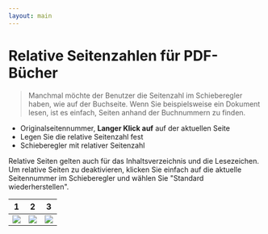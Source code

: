 ```yaml
---
layout: main
---
```


# Relative Seitenzahlen für PDF-Bücher

> Manchmal möchte der Benutzer die Seitenzahl im Schieberegler haben, wie auf der Buchseite.
Wenn Sie beispielsweise ein Dokument lesen, ist es einfach, Seiten anhand der Buchnummern zu finden.

* Originalseitennummer, **Langer Klick auf** auf der aktuellen Seite
* Legen Sie die relative Seitenzahl fest
* Schieberegler mit relativer Seitenzahl

Relative Seiten gelten auch für das Inhaltsverzeichnis und die Lesezeichen.
Um relative Seiten zu deaktivieren, klicken Sie einfach auf die aktuelle Seitennummer im Schieberegler und wählen Sie &quot;Standard wiederherstellen&quot;.

|1|2|3|
|-|-|-|
|![](1.png)|![](2.png)|![](3.png)|
